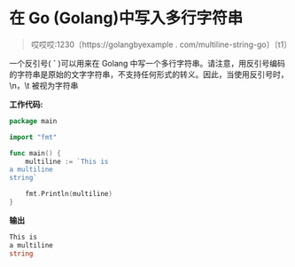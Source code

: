 # 在 Go (Golang)中写入多行字符串

> 哎哎哎:1230〔https://golangbyexample . com/multiline-string-go〕〔t1〕

一个反引号( **`** )可以用来在 Golang 中写一个多行字符串。请注意，用反引号编码的字符串是原始的文字字符串，不支持任何形式的转义。因此，当使用反引号时，\n，\t 被视为字符串

**工作代码:**

```go
package main

import "fmt"

func main() {
    multiline := `This is 
a multiline 
string`

    fmt.Println(multiline)
}
```

**输出**

```go
This is 
a multiline 
string
```